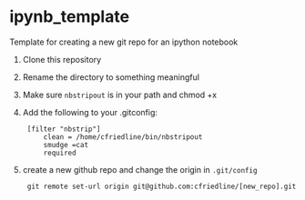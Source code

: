 ipynb_template
==============

Template for creating a new git repo for an ipython notebook

1. Clone this repository 
1. Rename the directory to something meaningful

1. Make sure `nbstripout` is in your path and chmod +x

1. Add the following to your .gitconfig:

    	[filter "nbstrip"]        
    	    clean = /home/cfriedline/bin/nbstripout
    		smudge =cat
    		required

1. create a new github repo and change the origin in `.git/config`
    
    	git remote set-url origin git@github.com:cfriedline/[new_repo].git
